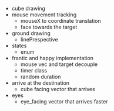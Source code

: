 - cube drawing
- mouse movement tracking
    - mouseX to coordinate translation
    - face towards the target
- ground drawing
    - linePrespective
- states
    - enum
- frantic and happy implementation 
    - mouse vec and target decouple
    - timer class
    - random duration
- arrive at the destination
    - cube facing vector that arrives
- eyes
    - eye_facing vector that arrives faster